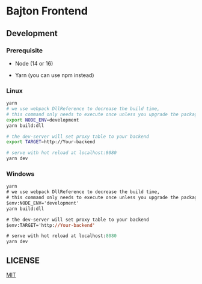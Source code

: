 # Bajton Frontend

## Development

### Prerequisite

- Node (14 or 16)

- Yarn (you can use npm instead)

### Linux

```bash
yarn
# we use webpack DllReference to decrease the build time,
# this command only needs to execute once unless you upgrade the package in build/webpack.dll.conf.js
export NODE_ENV=development 
yarn build:dll

# the dev-server will set proxy table to your backend
export TARGET=http://Your-backend

# serve with hot reload at localhost:8080
yarn dev
```
### Windows

```ps
yarn
# we use webpack DllReference to decrease the build time,
# this command only needs to execute once unless you upgrade the package in build/webpack.dll.conf.js
$env:NODE_ENV='development' 
yarn build:dll

# the dev-server will set proxy table to your backend
$env:TARGET='http://Your-backend'

# serve with hot reload at localhost:8080
yarn dev
```

## LICENSE

[MIT](http://opensource.org/licenses/MIT)
